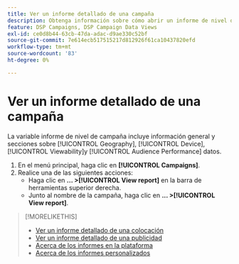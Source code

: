 ```yaml
---
title: Ver un informe detallado de una campaña
description: Obtenga información sobre cómo abrir un informe de nivel de campaña con secciones sobre datos de Geografía, Dispositivo, Visibilidad y Rendimiento de audiencia.
feature: DSP Campaigns, DSP Campaign Data Views
exl-id: ce0d8b44-63cb-47da-adac-d9ae330c52bf
source-git-commit: 7e614ecb517515217d812926f61ca10437820efd
workflow-type: tm+mt
source-wordcount: '83'
ht-degree: 0%

---
```


# Ver un informe detallado de una campaña

La variable <!--legacy --> informe de nivel de campaña incluye información general y secciones sobre [!UICONTROL Geography], [!UICONTROL Device], [!UICONTROL Viewability]y [!UICONTROL Audience Performance] datos.

1. En el menú principal, haga clic en **[!UICONTROL Campaigns]**.
1. Realice una de las siguientes acciones:
   * Haga clic en **... >[!UICONTROL View report]** en la barra de herramientas superior derecha.
   * Junto al nombre de la campaña, haga clic en  **... >[!UICONTROL View report]**.

>[!MORELIKETHIS]
>
>* [Ver un informe detallado de una colocación](/help/dsp/campaign-management/placements/placement-view-report.md)
>* [Ver un informe detallado de una publicidad](/help/dsp/campaign-management/ads/ad-view-report.md)
>* [Acerca de los informes en la plataforma](/help/dsp/campaign-management/reports/campaign-reports-about.md)
>* [Acerca de los informes personalizados](/help/dsp/reports/report-about.md)

